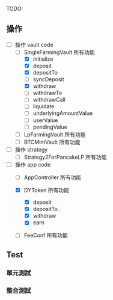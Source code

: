 TODO:
## 操作
- [ ] 操作 vault code
  - [ ] SingleFarmingVault 所有功能
    - [x] initialize
    - [x] deposit
    - [x] depositTo
    - [ ] syncDeposit
    - [x] withdraw
    - [ ] withdrawTo
    - [ ] withdrawCall
    - [ ] liquidate
    - [ ] underlyingAmountValue
    - [ ] userValue
    - [ ] pendingValue
  - [ ] LpFarmingVault 所有功能
  - [ ] BTCMintVault 所有功能
- [ ] 操作 strategy
  - [ ] Strategy2ForPancakeLP 所有功能
- [ ] 操作 app code
  - [ ] AppController 所有功能
  - [x] DYToken 所有功能
    - [x] deposit
    - [x] depositTo
    - [x] withdraw
    - [x] earn
  - [ ] FeeConf 所有功能


## Test

### 單元測試
### 整合測試